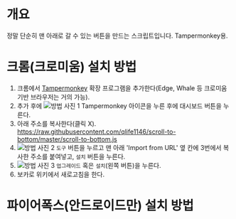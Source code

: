 # 개요 
정말 단순히 맨 아래로 갈 수 있는 버튼을 만드는 스크립트입니다. Tampermonkey용.

# 크롬(크로미움) 설치 방법
1. 크롬에서 [Tampermonkey](https://chrome.google.com/webstore/detail/tampermonkey/dhdgffkkebhmkfjojejmpbldmpobfkfo) 확장 프로그램을 추가한다(Edge, Whale 등 크로미움 기반 브라우저는 거의 가능).
2. 추가 후에 ![방법 사진 1](https://i.imgur.com/a/xaLxrVs) Tampermonkey 아이콘을 누른 후에 대시보드 버튼을 누른다.
3. 아래 주소를 복사한다(클릭 X).
https://raw.githubusercontent.com/qlife1146/scroll-to-bottom/master/scroll-to-bottom.js
4. ![방법 사진 2](https://i.imgur.com/a/LNwuuHm) `도구` 버튼을 누르고 맨 아래 'Import from URL' 옆 칸에 3번에서 복사한 주소를 붙여넣고, `설치` 버튼을 누른다.
5. ![방법 사진 3](https://i.imgur.com/a/sg9awLI) `업그레이드` 혹은 `설치`(왼쪽 버튼)을 누른다.
6. 보카로 위키에서 새로고침을 한다.

# 파이어폭스(안드로이드만) 설치 방법

